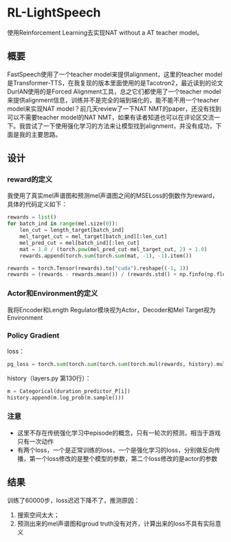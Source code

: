 # RL-LightSpeech
使用Reinforcement Learning去实现NAT without a AT teacher model。

## 概要
FastSpeech使用了一个teacher model来提供alignment，这里的teacher model是Transformer-TTS，在我复现的版本里面使用的是Tacotron2，最近读到的论文DurIAN使用的是Forced Alignment工具，总之它们都使用了一个teacher model来提供alignment信息，训练并不是完全的端到端化的，能不能不用一个teacher model来实现NAT model？前几天review了一下NAT NMT的paper，还没有找到可以不需要teacher model的NAT NMT，如果有读者知道也可以在评论区交流一下。我尝试了一下使用强化学习的方法来让模型找到alignment，并没有成功，下面是我的主要思路。

## 设计
### reward的定义
我使用了真实mel声谱图和预测mel声谱图之间的MSELoss的倒数作为reward，具体的代码定义如下：
```Python
rewards = list()
for batch_ind in range(mel.size(0)):
    len_cut = length_target[batch_ind]
    mel_target_cut = mel_target[batch_ind][:len_cut]
    mel_pred_cut = mel[batch_ind][:len_cut]
    mat = 1.0 / (torch.pow(mel_pred_cut-mel_target_cut, 2) + 1.0)
    rewards.append(torch.sum(torch.sum(mat, -1), -1).item())

rewards = torch.Tensor(rewards).to("cuda").reshape((-1, 1))
rewards = (rewards - rewards.mean()) / (rewards.std() + np.finfo(np.float32).eps)  # 归一化
```

### Actor和Environment的定义
我将Encoder和Length Regulator模块视为Actor，Decoder和Mel Target视为Environment

### Policy Gradient
loss：
```Python
pg_loss = torch.sum(torch.sum(torch.sum(torch.mul(rewards, history).mul(-1), -1), -1), -1) / rewards.size(0)
```

history（layers.py 第130行）：
```Python
m = Categorical(duration_predictor_P[i])
history.append(m.log_prob(m.sample()))
```

### 注意
- 这里不存在传统强化学习中episode的概念，只有一轮次的预测，相当于游戏只有一次动作
- 有两个loss，一个是正常训练的loss，一个是强化学习的loss，分别做反向传播，第一个loss修改的是整个模型的参数，第二个loss修改的是actor的参数

## 结果
训练了60000步，loss迟迟下降不了，推测原因：
1. 搜索空间太大；
2. 预测出来的mel声谱图和groud truth没有对齐，计算出来的loss不具有实际意义
